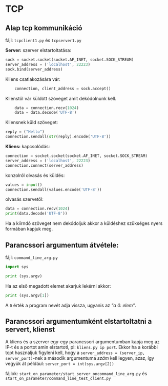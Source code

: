 # TCP
## Alap tcp kommunikáció
fájl: `tcpclient1.py` és `tcpserver1.py`

__Server:__
szerver elstartoltatása:
````Python
sock = socket.socket(socket.AF_INET, socket.SOCK_STREAM)
server_address = ('localhost', 22223)
sock.bind(server_address)
````
Kliens csatlakozására vár:
````Python
	connection, client_address = sock.accept()
````
Klienstől vár küldött szöveget amit dekódolnunk kell.
````Python
	data = connection.recv(1024)
	data = data.decode('UTF-8')
````
Kliensnek küld szöveget:
````Python
reply = ("Hello")
connection.sendall(str(reply).encode('UTF-8'))
````

__Kliens:__
kapcsolódás:
````Python
connection = socket.socket(socket.AF_INET, socket.SOCK_STREAM)
server_address = ('localhost', 22223)
connection.connect(server_address)
````
konzolról olvasás és küldés:
````Python
values = input()
connection.sendall(values.encode('UTF-8'))
````
olvasás szervetől:
````Python
data = connection.recv(1024)
print(data.decode('UTF-8'))
````
Ha a kiírndó szöveget nem dekódoljuk akkor a küldéshez szükséges nyers formában kapjuk meg.

## Parancssori argumentum átvétele:
fájl: `command_line_arg.py`
````Python
import sys

print (sys.argv)
````
Ha az első megadott elemet akarjuk lekérni akkor: 
````Python
print (sys.argv[1])
````
A `0` érték a program nevét adja vissza, ugyanis az _"a 0. elem"_.

## Parancssori argumentumként elstartoltatni a servert, klienst
A kliens és a szerver egy-egy parancssori argumentumban kapja meg az IP-t és a portot amin elstartotl, pl: `kliens.py ip port`. Ekkor ha a korábbi tcpt használjuk figyleni kell, hogy a `server_address = (server_ip, server_port)`-nek a második argumentuma _szám_ kell legyen, azaz, így vegyük át például: `server_port = int(sys.argv[2])`

fájlok: `start_on_parameter/start_server_oncommand_line_arg.py` és `start_on_parameter/command_line_test_client.py`
